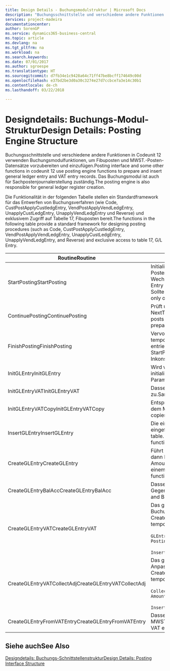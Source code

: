```yaml
---
title: Design Details - Buchungsmodulstruktur | Microsoft Docs
description: "Buchungsschnittstelle und verschiedene andere Funktionen in Codeunit 12 verwenden Buchungsmodulfunktionen, um Fibuposten und MWST.-Posten-Datensätze vorzubereiten und einzufügen. Das Buchungsmodul ist auch für Sachpostenjournalerstellung zuständig."
services: project-madeira
documentationcenter: 
author: SorenGP
ms.service: dynamics365-business-central
ms.topic: article
ms.devlang: na
ms.tgt_pltfrm: na
ms.workload: na
ms.search.keywords: 
ms.date: 07/01/2017
ms.author: sgroespe
ms.translationtype: HT
ms.sourcegitcommit: d7fb34e1c9428a64c71ff47be8bcff174649c00d
ms.openlocfilehash: e37bd2be3d0a30c3274e27d7ccbce7a3e14c30b1
ms.contentlocale: de-ch
ms.lasthandoff: 03/22/2018

---
```

# <a name="design-details-posting-engine-structure"></a><span data-ttu-id="0a597-104">Designdetails: Buchungs-Modul-Struktur</span><span class="sxs-lookup"><span data-stu-id="0a597-104">Design Details: Posting Engine Structure</span></span>
<span data-ttu-id="0a597-105">Buchungsschnittstelle und verschiedene andere Funktionen in Codeunit 12 verwenden Buchungsmodulfunktionen, um Fibuposten und MWST.-Posten-Datensätze vorzubereiten und einzufügen.</span><span class="sxs-lookup"><span data-stu-id="0a597-105">Posting interface and some other functions in codeunit 12 use posting engine functions to prepare and insert general ledger entry and VAT entry records.</span></span> <span data-ttu-id="0a597-106">Das Buchungsmodul ist auch für Sachpostenjournalerstellung zuständig.</span><span class="sxs-lookup"><span data-stu-id="0a597-106">The posting engine is also responsible for general ledger register creation.</span></span>  
  
 <span data-ttu-id="0a597-107">Die Funktionalität in der folgenden Tabelle stellen ein Standardframework für das Entwerfen von Buchungsverfahren (wie Code, CustPostApplyCustledgEntry, VendPostApplyVendLedgEntry, UnapplyCustLedgEntry, UnapplyVendLedgEntry und Reverse) und exklusivem Zugriff auf Tabelle 17, Fibuposten bereit.</span><span class="sxs-lookup"><span data-stu-id="0a597-107">The functions in the following table provide a standard framework for designing posting procedures (such as Code, CustPostApplyCustledgEntry, VendPostApplyVendLedgEntry, UnapplyCustLedgEntry, UnapplyVendLedgEntry, and Reverse) and exclusive access to table 17, G/L Entry.</span></span>  
  
|<span data-ttu-id="0a597-108">Routine</span><span class="sxs-lookup"><span data-stu-id="0a597-108">Routine</span></span>|<span data-ttu-id="0a597-109">Description</span><span class="sxs-lookup"><span data-stu-id="0a597-109">Description</span></span>|  
|-------------|---------------------------------------|  
|<span data-ttu-id="0a597-110">StartPosting</span><span class="sxs-lookup"><span data-stu-id="0a597-110">StartPosting</span></span>|<span data-ttu-id="0a597-111">Initialisiert Buchungspuffer TempGLEntryBuf, sperrt Fibuposten- und MWST.-Posten-Tabellen und initialisiert Buchhaltungsperiode, Fibupostenjournal und Wechselkurs.</span><span class="sxs-lookup"><span data-stu-id="0a597-111">Initializes posting buffer TempGLEntryBuf, locks G/L Entry and VAT Entry tables, and initializes Accounting Period, G/L Register, and Exchange Rate.</span></span> <span data-ttu-id="0a597-112">Sollte nur einmal aufgerufen werden, dann ist NextEntryNo 0.</span><span class="sxs-lookup"><span data-stu-id="0a597-112">Should be called only once, then NextEntryNo is 0.</span></span>|  
|<span data-ttu-id="0a597-113">ContinuePosting</span><span class="sxs-lookup"><span data-stu-id="0a597-113">ContinuePosting</span></span>|<span data-ttu-id="0a597-114">Prüft und bucht nicht vereinnahmte MWST. für vorheriges Transaktioninkrement NextTransactionNo und bereitet das Buchen der nächsten Zeile vor.</span><span class="sxs-lookup"><span data-stu-id="0a597-114">Checks and posts unrealized VAT for previous transaction increment NextTransactionNo and prepares post of next line.</span></span>|  
|<span data-ttu-id="0a597-115">FinishPosting</span><span class="sxs-lookup"><span data-stu-id="0a597-115">FinishPosting</span></span>|<span data-ttu-id="0a597-116">Vervollständigt die Buchung durch das Einfügen von Fibuposten vom temporären Puffer in Datenbanktabelle.</span><span class="sxs-lookup"><span data-stu-id="0a597-116">Completes posting by inserting G/L entries from temporary buffer into database table.</span></span> <span data-ttu-id="0a597-117">Immer zusammen mit StartPosting verwendet.</span><span class="sxs-lookup"><span data-stu-id="0a597-117">Always used together with StartPosting.</span></span> <span data-ttu-id="0a597-118">Prüft auf Inkonsistenzen.</span><span class="sxs-lookup"><span data-stu-id="0a597-118">Checks for inconsistencies.</span></span>|  
|<span data-ttu-id="0a597-119">InitGLEntry</span><span class="sxs-lookup"><span data-stu-id="0a597-119">InitGLEntry</span></span>|<span data-ttu-id="0a597-120">Wird verwendet, um die neuen Fibuposten für Fibu Erf.-Journalzeile zu initialisieren.</span><span class="sxs-lookup"><span data-stu-id="0a597-120">Used to initialize new G/L entry for Gen. Jnl Line.</span></span> <span data-ttu-id="0a597-121">Gibt GLEntry als Parameter zurück.</span><span class="sxs-lookup"><span data-stu-id="0a597-121">Returns GLEntry as parameter.</span></span>|  
|<span data-ttu-id="0a597-122">InitGLEntryVAT</span><span class="sxs-lookup"><span data-stu-id="0a597-122">InitGLEntryVAT</span></span>|<span data-ttu-id="0a597-123">Dasselbe wie InitGLEntry, weist jedoch auch Gegenkontonr. und SummarizeVAT zu.</span><span class="sxs-lookup"><span data-stu-id="0a597-123">Same as InitGLEntry, but also assigns Bal. Account No. and SummarizeVAT.</span></span>|  
|<span data-ttu-id="0a597-124">InitGLEntryVATCopy</span><span class="sxs-lookup"><span data-stu-id="0a597-124">InitGLEntryVATCopy</span></span>|<span data-ttu-id="0a597-125">Entsprechend InitGLEntryVAT, aber kopiert auch Buchungsgruppendaten aus dem MWST.-Posten vor SummarizeVAT.</span><span class="sxs-lookup"><span data-stu-id="0a597-125">Similar to InitGLEntryVAT, but also copies posting groups data from VAT Entry before SummarizeVAT.</span></span>|  
|<span data-ttu-id="0a597-126">InsertGLEntry</span><span class="sxs-lookup"><span data-stu-id="0a597-126">InsertGLEntry</span></span>|<span data-ttu-id="0a597-127">Die einzige Funktion, die Fibuposten in globale TempGLEntryBuf-Tabelle eingefügt.</span><span class="sxs-lookup"><span data-stu-id="0a597-127">The only function that inserts G/L entry into global TempGLEntryBuf table.</span></span> <span data-ttu-id="0a597-128">Verwenden Sie immer diese Funktion für Einfügung.</span><span class="sxs-lookup"><span data-stu-id="0a597-128">Always use this function for insert.</span></span>|  
|<span data-ttu-id="0a597-129">CreateGLEntry</span><span class="sxs-lookup"><span data-stu-id="0a597-129">CreateGLEntry</span></span>|<span data-ttu-id="0a597-130">Führt ein InitGLEntry aus, weist zusätzlichen Währungs-Betrag zu und führt dann InsertGLEntry aus.</span><span class="sxs-lookup"><span data-stu-id="0a597-130">Performs an InitGLEntry, assigns Additional Currency Amount, and then performs InsertGLEntry.</span></span> <span data-ttu-id="0a597-131">Ersetzt mehrere Codezeilen mit einem einzigen Funktionsaufruf.</span><span class="sxs-lookup"><span data-stu-id="0a597-131">Replaces several lines of code with a single function call.</span></span>|  
|<span data-ttu-id="0a597-132">CreateGLEntryBalAcc</span><span class="sxs-lookup"><span data-stu-id="0a597-132">CreateGLEntryBalAcc</span></span>|<span data-ttu-id="0a597-133">Dasselbe wie CreateGLEntry, weist jedoch auch Gegenkontoart und Gegenkontonr. zu.</span><span class="sxs-lookup"><span data-stu-id="0a597-133">Same as CreateGLEntry, but also assigns Bal. Account Type and Bal. Account No.</span></span>|  
|<span data-ttu-id="0a597-134">CreateGLEntryVAT</span><span class="sxs-lookup"><span data-stu-id="0a597-134">CreateGLEntryVAT</span></span>|<span data-ttu-id="0a597-135">Das gleiche wie CreateGLEntry, aber mit zusätzlicher Verarbeitung für Buchungsgruppen und Speicherung im temporären MWST.-Puffer:</span><span class="sxs-lookup"><span data-stu-id="0a597-135">Same as CreateGLEntry, but with additional processing for posting groups and saving to temporary VAT buffer:</span></span><br /><br /> `GLEntry.CopyPostingGroupsFromDtldCVBuf(DtldCVLedgEntryBuf,GenJnlLine."Gen. Posting Type");`<br /><br /> `InsertVATEntriesFromTemp(DtldCVLedgEntryBuf,GLEntry);`|  
|<span data-ttu-id="0a597-136">CreateGLEntryVATCollectAdj</span><span class="sxs-lookup"><span data-stu-id="0a597-136">CreateGLEntryVATCollectAdj</span></span>|<span data-ttu-id="0a597-137">Das gleiche wie CreateGLEntry, aber mit zusätzlicher Sammlung von Anpassungen und Speicherung im temporären MWST.-Puffer:</span><span class="sxs-lookup"><span data-stu-id="0a597-137">Same as CreateGLEntry, but with additional collection of adjustments and saving to temporary VAT buffer:</span></span><br /><br /> `CollectAdjustment(AdjAmount,GLEntry.Amount,GLEntry."Additional-Currency Amount",OriginalDateSet);`<br /><br /> `InsertVATEntriesFromTemp(DtldCVLedgEntryBuf,GLEntry);`|  
|<span data-ttu-id="0a597-138">CreateGLEntryFromVATEntry</span><span class="sxs-lookup"><span data-stu-id="0a597-138">CreateGLEntryFromVATEntry</span></span>|<span data-ttu-id="0a597-139">Dasselbe wie CreateGLEntry, kopiert jedoch auch Buchungsgruppen von MWST.-Posten.</span><span class="sxs-lookup"><span data-stu-id="0a597-139">Same as CreateGLEntry, but also copies posting groups from VAT entry.</span></span>|  
  
## <a name="see-also"></a><span data-ttu-id="0a597-140">Siehe auch</span><span class="sxs-lookup"><span data-stu-id="0a597-140">See Also</span></span>  
 [<span data-ttu-id="0a597-141">Designdetails: Buchungs-Schnittstellenstruktur</span><span class="sxs-lookup"><span data-stu-id="0a597-141">Design Details: Posting Interface Structure</span></span>](design-details-posting-interface-structure.md)
